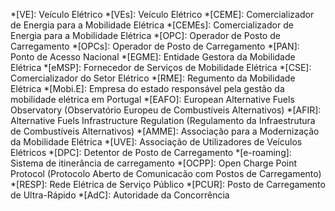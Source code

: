 *[VE]: Veículo Elétrico
*[VEs]: Veículo Elétrico
*[CEME]: Comercializador de Energia para a Mobilidade Elétrica
*[CEMEs]: Comercializador de Energia para a Mobilidade Elétrica
*[OPC]: Operador de Posto de Carregamento
*[OPCs]: Operador de Posto de Carregamento
*[PAN]: Ponto de Acesso Nacional
*[EGME]: Entidade Gestora da Mobilidade Elétrica
*[eMSP]: Fornecedor de Serviços de Mobilidade Elétrica
*[CSE]: Comercializador do Setor Elétrico
*[RME]: Regumento da Mobilidade Elétrica
*[Mobi.E]: Empresa do estado responsável pela gestão da mobilidade elétrica em Portugal
*[EAFO]: European Alternative Fuels Observatory (Observatório Europeu de Combustíveis Alternativos)
*[AFIR]: Alternative Fuels Infrastructure Regulation (Regulamento da Infraestrutura de Combustíveis Alternativos)
*[AMME]: Associação para a Modernização da Mobilidade Elétrica
*[UVE]: Associação de Utilizadores de Veículos Elétricos
*[DPC]: Detentor de Posto de Carregamento
*[e-roaming]: Sistema de itinerância de carregamento
*[OCPP]: Open Charge Point Protocol (Protocolo Aberto de Comunicacão com Postos de Carregamento)
*[RESP]: Rede Elétrica de Serviço Público
*[PCUR]: Posto de Carregamento de Ultra-Rápido
*[AdC]: Autoridade da Concorrência
